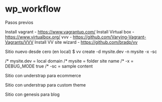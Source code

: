 # wp_workflow

Pasos previos

Install vagrant - https://www.vagrantup.com/
Install Virtual box - https://www.virtualbox.org/
vvv - https://github.com/Varying-Vagrant-Vagrants/VVV
Install VV site wizard - https://github.com/bradp/vv


Sitio nuevo desde cero (en local)
$ vv create -d mysite.dev -n mysite -x -sc 

/* mysite.dev = local domain
/* mysite = folder site name
/* -x = DEBUG_MODE true
/* -sc = sample content


Sitio con understrap para ecommerce


Sitio con understrap para custom theme


Sitio con genesis para blog

